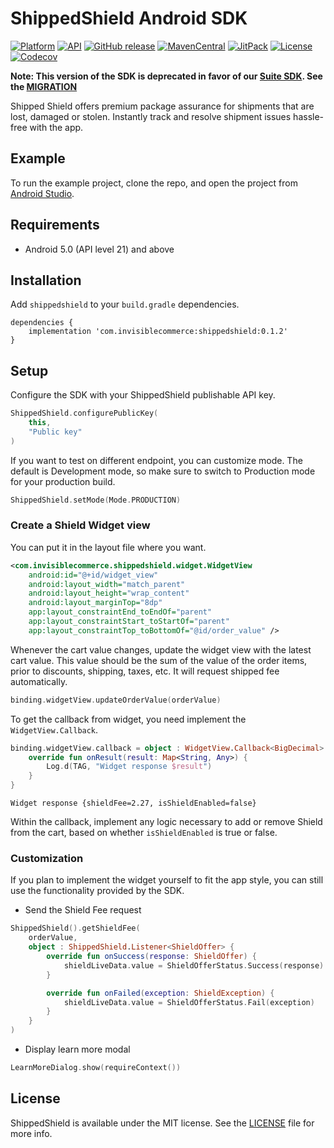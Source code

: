 # ShippedShield Android SDK

 [![Platform](https://img.shields.io/badge/platform-android-green.svg)](http://developer.android.com/index.html)
 [![API](https://img.shields.io/badge/API-21%2B-brightgreen.svg?style=flat)](https://android-arsenal.com/api?level=21)
 [![GitHub release](https://img.shields.io/github/release/InvisibleCommerce/shipped-shield-android-sdk.svg)](https://github.com/InvisibleCommerce/shipped-shield-android-sdk/releases)
 [![MavenCentral](https://img.shields.io/maven-metadata/v?metadataUrl=https%3A%2F%2Fs01.oss.sonatype.org%2Fservice%2Flocal%2Frepositories%2Freleases%2Fcontent%2Fcom%2Finvisiblecommerce%2Fshippedshield%2Fmaven-metadata.xml)](https://s01.oss.sonatype.org/#nexus-search;quick~shippedshield)
 [![JitPack](https://www.jitpack.io/v/InvisibleCommerce/shipped-shield-android-sdk.svg)](https://www.jitpack.io/#InvisibleCommerce/shipped-shield-android-sdk)
 [![License](https://img.shields.io/badge/license-MIT%20License-00AAAA.svg)](https://github.com/InvisibleCommerce/shipped-shield-android-sdk/blob/main/LICENSE)
 [![Codecov](https://codecov.io/gh/InvisibleCommerce/shipped-shield-android-sdk/branch/main/graph/badge.svg?token=SuRuzq1Bx0)](https://codecov.io/gh/InvisibleCommerce/shipped-shield-android-sdk)

**Note: This version of the SDK is deprecated in favor of our [Suite SDK](https://github.com/InvisibleCommerce/shipped-suite-android-client-sdk). See the [MIGRATION](MIGRATION.md)**

Shipped Shield offers premium package assurance for shipments that are lost, damaged or stolen. Instantly track and resolve shipment issues hassle-free with the app.

## Example

To run the example project, clone the repo, and open the project from [Android Studio](https://developer.android.com/studio).

## Requirements

* Android 5.0 (API level 21) and above

## Installation

Add `shippedshield` to your `build.gradle` dependencies.

```
dependencies {
    implementation 'com.invisiblecommerce:shippedshield:0.1.2'
}
```

## Setup

Configure the SDK with your ShippedShield publishable API key.

```kotlin
ShippedShield.configurePublicKey(
    this,
    "Public key"
)
```

If you want to test on different endpoint, you can customize mode. The default is Development mode, so make sure to switch to Production mode for your production build. 

```kotlin
ShippedShield.setMode(Mode.PRODUCTION)
```

### Create a Shield Widget view

You can put it in the layout file where you want.

```xml
<com.invisiblecommerce.shippedshield.widget.WidgetView
    android:id="@+id/widget_view"
    android:layout_width="match_parent"
    android:layout_height="wrap_content"
    android:layout_marginTop="8dp"
    app:layout_constraintEnd_toEndOf="parent"
    app:layout_constraintStart_toStartOf="parent"
    app:layout_constraintTop_toBottomOf="@id/order_value" />
```

Whenever the cart value changes, update the widget view with the latest cart value. This value should be the sum of the value of the order items, prior to discounts, shipping, taxes, etc. It will request shipped fee automatically.

```kotlin
binding.widgetView.updateOrderValue(orderValue)
```

To get the callback from widget, you need implement the `WidgetView.Callback`.

```kotlin
binding.widgetView.callback = object : WidgetView.Callback<BigDecimal> {
    override fun onResult(result: Map<String, Any>) {
        Log.d(TAG, "Widget response $result")
    }
}
```

```
Widget response {shieldFee=2.27, isShieldEnabled=false}
```

Within the callback, implement any logic necessary to add or remove Shield from the cart, based on whether `isShieldEnabled` is true or false. 

### Customization

If you plan to implement the widget yourself to fit the app style, you can still use the functionality provided by the SDK.

- Send the Shield Fee request

```kotlin
ShippedShield().getShieldFee(
    orderValue,
    object : ShippedShield.Listener<ShieldOffer> {
        override fun onSuccess(response: ShieldOffer) {
            shieldLiveData.value = ShieldOfferStatus.Success(response)
        }

        override fun onFailed(exception: ShieldException) {
            shieldLiveData.value = ShieldOfferStatus.Fail(exception)
        }
    }
)
```

- Display learn more modal

```kotlin
LearnMoreDialog.show(requireContext())
```

## License

ShippedShield is available under the MIT license. See the [LICENSE](LICENSE) file for more info.
